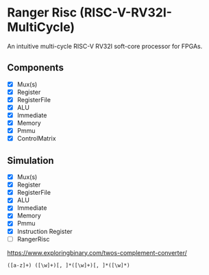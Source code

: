 # Ranger Risc (RISC-V-RV32I-MultiCycle)
An intuitive multi-cycle RISC-V RV32I soft-core processor for FPGAs.

## Components
- [x] Mux(s)
- [x] Register
- [x] RegisterFile
- [x] ALU
- [x] Immediate
- [x] Memory
- [x] Pmmu
- [x] ControlMatrix

## Simulation
- [x] Mux(s)
- [x] Register
- [x] RegisterFile
- [x] ALU
- [x] Immediate
- [x] Memory
- [x] Pmmu
- [x] Instruction Register
- [ ] RangerRisc

https://www.exploringbinary.com/twos-complement-converter/

```
([a-z]+) ([\w]+)[, ]*([\w]+)[, ]*([\w]*)
```